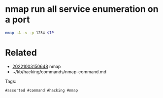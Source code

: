 # nmap run all service enumeration on a port
```bash
nmap -A -v -p 1234 $IP
```

# Related

- [20221003150648](/zet/20221003150648/README.md) nmap
- ~/kb/hacking/commands/nmap-command.md

Tags:

    #assorted #command #hacking #nmap
